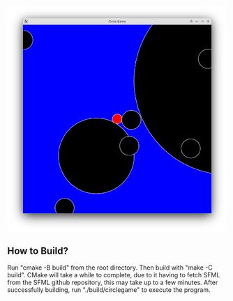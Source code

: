 ![Screenshot of the Game](screenshot.png)

## How to Build?

Run "cmake -B build" from the root directory. Then build with "make -C build". CMake will take a while to complete, due to it having to fetch SFML from the SFML github repository, this may take up to a few minutes. After successfully building, run "./build/circlegame" to execute the program.



    
